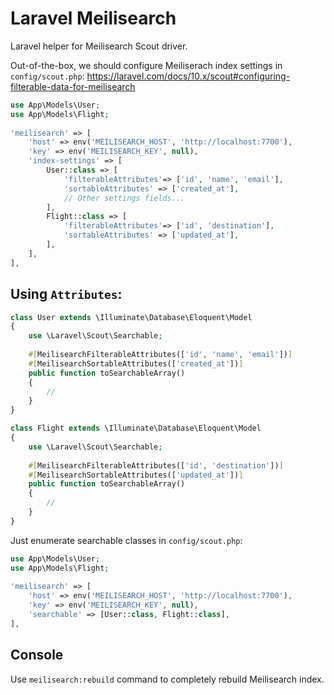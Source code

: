 # Laravel Meilisearch

Laravel helper for Meilisearch Scout driver.

Out-of-the-box, we should configure Meiliserach index settings in `config/scout.php`: 
https://laravel.com/docs/10.x/scout#configuring-filterable-data-for-meilisearch

```php
use App\Models\User;
use App\Models\Flight;
 
'meilisearch' => [
    'host' => env('MEILISEARCH_HOST', 'http://localhost:7700'),
    'key' => env('MEILISEARCH_KEY', null),
    'index-settings' => [
        User::class => [
            'filterableAttributes'=> ['id', 'name', 'email'],
            'sortableAttributes' => ['created_at'],
            // Other settings fields...
        ],
        Flight::class => [
            'filterableAttributes'=> ['id', 'destination'],
            'sortableAttributes' => ['updated_at'],
        ],
    ],
],
```

## Using `Attributes`:

```php
class User extends \Illuminate\Database\Eloquent\Model
{
    use \Laravel\Scout\Searchable;
    
    #[MeilisearchFilterableAttributes(['id', 'name', 'email'])]
    #[MeilisearchSortableAttributes(['created_at'])]
    public function toSearchableArray()
    {
        //
    }
}
```

```php
class Flight extends \Illuminate\Database\Eloquent\Model
{
    use \Laravel\Scout\Searchable;
    
    #[MeilisearchFilterableAttributes(['id', 'destination'])]
    #[MeilisearchSortableAttributes(['updated_at'])]
    public function toSearchableArray()
    {
        //
    }
}
```

Just enumerate searchable classes in `config/scout.php`:

```php
use App\Models\User;
use App\Models\Flight;
 
'meilisearch' => [
    'host' => env('MEILISEARCH_HOST', 'http://localhost:7700'),
    'key' => env('MEILISEARCH_KEY', null),
    'searchable' => [User::class, Flight::class],
],
```

## Console

Use `meilisearch:rebuild` command to completely rebuild Meilisearch index.  